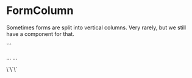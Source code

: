 # FormColumn

Sometimes forms are split into vertical columns. Very rarely, but we still have a component for that.

\`\`\`
<Form>
  <FormColumn>
    <Field component={Foo} />
    <FieldGroup> ... </FieldGroup>
  </FormColumn>
  <FormColumn>
    <Field component={Bar} />
    <FieldGroup> ... </FieldGroup>
  </FormColumn>
</Form>
\`\`\`

